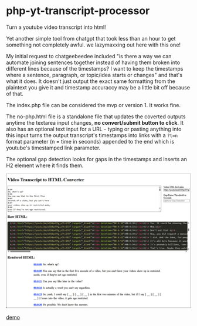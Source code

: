 # php-yt-transcript-processor
Turn a youtube video transcript into html!

Yet another simple tool from chatgpt that took less than an hour to get something not completely awful.  we lazymaxxing out here with this one!

My initial request to chatgeebeedee included "is there a way we can automate joining sentences together instead of having them broken into different lines because of the timestamps? I want to keep the timestamps where a sentence, paragraph, or topic/idea starts or changes" and that's what it does.  It doesn't just output the exact same formatting from the plaintext you give it and timestamp accuraccy may be a little bit off because of that.

The index.php file can be considered the mvp or version 1.  It works fine.

The no-php.html file is a standalone file that updates the coverted outputs anytime the textarea input changes, **no convert/submit button to click**.  It also has an optional text input for a URL - typing or pasting anything into this input turns the output transcript's timestamps into links with a `?t=n` format parameter (n = time in seconds) appended to the end which is youtube's timestamped link parameter.

The optional gap detection looks for gaps in the timestamps and inserts an H2 element where it finds them.

![no-php.html screenshot](no-php.jpg?raw=true)

[demo]([url](https://yt-transcript-proc.netlify.app/no-php.html))
